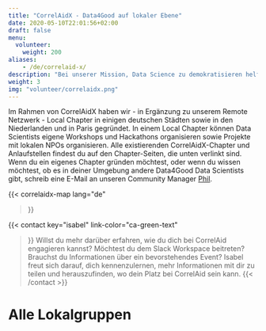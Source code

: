 ```yaml
---
title: "CorrelAidX - Data4Good auf lokaler Ebene"
date: 2020-05-10T22:01:56+02:00
draft: false
menu:
  volunteer:
    weight: 200
aliases:
    - /de/correlaid-x/
description: "Bei unserer Mission, Data Science zu demokratisieren helfen unsere Lokalgruppen dabei, Data4Good in die Breite zu bringen. Bei unseren CorrelAid X Chaptern kannst du dich mit anderen datenbegeisterten Menschen vernetzen und echten Impact auf lokaler Ebene erzielen."
weight: 3
img: "volunteer/correlaidx.png"
---
```


Im Rahmen von CorrelAidX haben wir - in Ergänzung zu unserem Remote Netzwerk - Local Chapter in einigen deutschen Städten sowie in den Niederlanden und in Paris gegründet. In einem Local Chapter können Data Scientists eigene Workshops und Hackathons organisieren sowie Projekte mit lokalen NPOs organisieren. Alle existierenden CorrelAidX-Chapter und Anlaufstellen findest du auf den Chapter-Seiten, die unten verlinkt sind.
Wenn du ein eigenes Chapter gründen möchtest, oder wenn du wissen möchtest, ob es in deiner Umgebung andere Data4Good Data Scientists gibt, schreib eine E-Mail an unseren Community Manager [Phil](mailto:phil.b@correlaid.org). 



{{< correlaidx-map 
    lang="de"
>}}

{{< contact
    key="isabel"
    link-color="ca-green-text"
>}}
Willst du mehr darüber erfahren, wie du dich bei CorrelAid engagieren kannst? Möchtest du dem Slack Workspace beitreten? Brauchst du Informationen über ein bevorstehendes Event? Isabel freut sich darauf, dich kennenzulernen, mehr Informationen mit dir zu teilen und herauszufinden, wo dein Platz bei CorrelAid sein kann.
{{< /contact >}}

# Alle Lokalgruppen